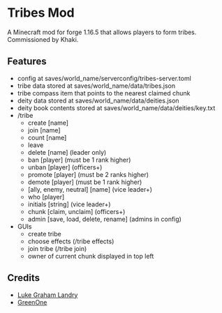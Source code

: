# Tribes Mod 

A Minecraft mod for forge 1.16.5 that allows players to form tribes. Commissioned by Khaki.

## Features
- config at saves/world_name/serverconfig/tribes-server.toml
- tribe data stored at saves/world_name/data/tribes.json
- tribe compass item that points to the nearest claimed chunk
- deity data stored at saves/world_name/data/deities.json
- deity book contents stored at saves/world_name/data/deities/key.txt
- /tribe 
    - create [name]
    - join [name]
    - count [name]
    - leave
    - delete [name] (leader only)
    - ban [player] (must be 1 rank higher)
    - unban [player] (officers+)
    - promote [player] (must be 2 ranks higher)
    - demote [player] (must be 1 rank higher)
    - [ally, enemy, neutral] [name] (vice leader+)
    - who [player]
    - initials [string] (vice leader+)
    - chunk [claim, unclaim] (officers+)
    - admin [save, load, delete, rename] (admins in config)
- GUIs
    - create tribe
    - choose effects (/tribe effects)
    - join tribe (/tribe join)
    - owner of current chunk displayed in top left

## Credits
- [Luke Graham Landry](https://lukegrahamlandry.ca)
- [GreenOne](https://github.com/TheGreenOne)
